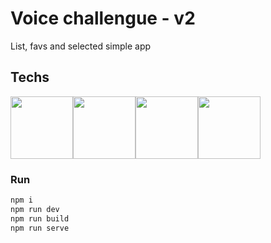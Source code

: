 # Voice challengue - v2

List, favs and selected simple app
<!-- [Life App](softi.com) -->
## Techs
<img src="https://upload.wikimedia.org/wikipedia/commons/thumb/9/95/Vue.js_Logo_2.svg/1200px-Vue.js_Logo_2.svg.png" width="100" height="100" /><img src="https://pinia.vuejs.org/logo.svg" width="100" height="100" /><img src="https://camo.githubusercontent.com/61e102d7c605ff91efedb9d7e47c1c4a07cef59d3e1da202fd74f4772122ca4e/68747470733a2f2f766974656a732e6465762f6c6f676f2e737667" width="100" height="100" /><img src="https://upload.wikimedia.org/wikipedia/commons/thumb/4/4c/Typescript_logo_2020.svg/1200px-Typescript_logo_2020.svg.png" width="100" height="100" />
### Run 
```sh
npm i
npm run dev
npm run build
npm run serve
```